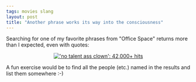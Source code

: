 ```yaml
---
tags: movies slang
layout: post
title: "Another phrase works its way into the consciousness"
---
```




<p>Searching for one of my favorite phrases from "Office Space" returns more than I expected, even with quotes:</p>

<p align="center">
<a href="http://www.google.com/search?q=%22no+talent+ass+clown%22"><img src="http://www.cwinters.com/images/blog/no_talent_ass_clown_results.png" alt="'no talent ass clown': 42,000+ hits"
border="0" />
</a>
</p>

<p>A fun exercise would be to find all the people (etc.) named in the results and list them somewhere :-)</p>


